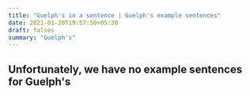 ```yaml
---
title: "Guelph's in a sentence | Guelph's example sentences"
date: 2021-01-20T19:57:50+05:30
draft: falses
summary: "Guelph's"
---
```

## Unfortunately, we have no example sentences for Guelph's                 
